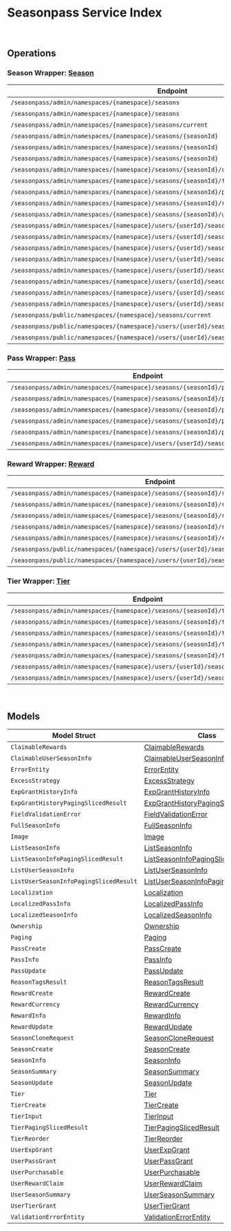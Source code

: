 # Seasonpass Service Index

&nbsp;

## Operations

### Season Wrapper:  [Season](../../services-api/pkg/service/seasonpass/season.go)
| Endpoint | Method | ID | Class | Wrapper | Example |
|---|---|---|---|---|---|
| `/seasonpass/admin/namespaces/{namespace}/seasons` | GET | QuerySeasonsShort | [QuerySeasonsShort](../../seasonpass-sdk/pkg/seasonpassclient/season/season_client.go) | [QuerySeasonsShort](../../services-api/pkg/service/seasonpass/season.go) | [QuerySeasonsShort](../../samples/cli/cmd/seasonpass/season/querySeasons.go) |
| `/seasonpass/admin/namespaces/{namespace}/seasons` | POST | CreateSeasonShort | [CreateSeasonShort](../../seasonpass-sdk/pkg/seasonpassclient/season/season_client.go) | [CreateSeasonShort](../../services-api/pkg/service/seasonpass/season.go) | [CreateSeasonShort](../../samples/cli/cmd/seasonpass/season/createSeason.go) |
| `/seasonpass/admin/namespaces/{namespace}/seasons/current` | GET | GetCurrentSeasonShort | [GetCurrentSeasonShort](../../seasonpass-sdk/pkg/seasonpassclient/season/season_client.go) | [GetCurrentSeasonShort](../../services-api/pkg/service/seasonpass/season.go) | [GetCurrentSeasonShort](../../samples/cli/cmd/seasonpass/season/getCurrentSeason.go) |
| `/seasonpass/admin/namespaces/{namespace}/seasons/{seasonId}` | GET | GetSeasonShort | [GetSeasonShort](../../seasonpass-sdk/pkg/seasonpassclient/season/season_client.go) | [GetSeasonShort](../../services-api/pkg/service/seasonpass/season.go) | [GetSeasonShort](../../samples/cli/cmd/seasonpass/season/getSeason.go) |
| `/seasonpass/admin/namespaces/{namespace}/seasons/{seasonId}` | DELETE | DeleteSeasonShort | [DeleteSeasonShort](../../seasonpass-sdk/pkg/seasonpassclient/season/season_client.go) | [DeleteSeasonShort](../../services-api/pkg/service/seasonpass/season.go) | [DeleteSeasonShort](../../samples/cli/cmd/seasonpass/season/deleteSeason.go) |
| `/seasonpass/admin/namespaces/{namespace}/seasons/{seasonId}` | PATCH | UpdateSeasonShort | [UpdateSeasonShort](../../seasonpass-sdk/pkg/seasonpassclient/season/season_client.go) | [UpdateSeasonShort](../../services-api/pkg/service/seasonpass/season.go) | [UpdateSeasonShort](../../samples/cli/cmd/seasonpass/season/updateSeason.go) |
| `/seasonpass/admin/namespaces/{namespace}/seasons/{seasonId}/clone` | POST | CloneSeasonShort | [CloneSeasonShort](../../seasonpass-sdk/pkg/seasonpassclient/season/season_client.go) | [CloneSeasonShort](../../services-api/pkg/service/seasonpass/season.go) | [CloneSeasonShort](../../samples/cli/cmd/seasonpass/season/cloneSeason.go) |
| `/seasonpass/admin/namespaces/{namespace}/seasons/{seasonId}/full` | GET | GetFullSeasonShort | [GetFullSeasonShort](../../seasonpass-sdk/pkg/seasonpassclient/season/season_client.go) | [GetFullSeasonShort](../../services-api/pkg/service/seasonpass/season.go) | [GetFullSeasonShort](../../samples/cli/cmd/seasonpass/season/getFullSeason.go) |
| `/seasonpass/admin/namespaces/{namespace}/seasons/{seasonId}/publish` | PUT | PublishSeasonShort | [PublishSeasonShort](../../seasonpass-sdk/pkg/seasonpassclient/season/season_client.go) | [PublishSeasonShort](../../services-api/pkg/service/seasonpass/season.go) | [PublishSeasonShort](../../samples/cli/cmd/seasonpass/season/publishSeason.go) |
| `/seasonpass/admin/namespaces/{namespace}/seasons/{seasonId}/retire` | PUT | RetireSeasonShort | [RetireSeasonShort](../../seasonpass-sdk/pkg/seasonpassclient/season/season_client.go) | [RetireSeasonShort](../../services-api/pkg/service/seasonpass/season.go) | [RetireSeasonShort](../../samples/cli/cmd/seasonpass/season/retireSeason.go) |
| `/seasonpass/admin/namespaces/{namespace}/seasons/{seasonId}/unpublish` | PUT | UnpublishSeasonShort | [UnpublishSeasonShort](../../seasonpass-sdk/pkg/seasonpassclient/season/season_client.go) | [UnpublishSeasonShort](../../services-api/pkg/service/seasonpass/season.go) | [UnpublishSeasonShort](../../samples/cli/cmd/seasonpass/season/unpublishSeason.go) |
| `/seasonpass/admin/namespaces/{namespace}/users/{userId}/seasons` | GET | GetUserParticipatedSeasonsShort | [GetUserParticipatedSeasonsShort](../../seasonpass-sdk/pkg/seasonpassclient/season/season_client.go) | [GetUserParticipatedSeasonsShort](../../services-api/pkg/service/seasonpass/season.go) | [GetUserParticipatedSeasonsShort](../../samples/cli/cmd/seasonpass/season/getUserParticipatedSeasons.go) |
| `/seasonpass/admin/namespaces/{namespace}/users/{userId}/seasons/current/passes/ownership/any` | GET | ExistsAnyPassByPassCodesShort | [ExistsAnyPassByPassCodesShort](../../seasonpass-sdk/pkg/seasonpassclient/season/season_client.go) | [ExistsAnyPassByPassCodesShort](../../services-api/pkg/service/seasonpass/season.go) | [ExistsAnyPassByPassCodesShort](../../samples/cli/cmd/seasonpass/season/existsAnyPassByPassCodes.go) |
| `/seasonpass/admin/namespaces/{namespace}/users/{userId}/seasons/current/progression` | GET | GetCurrentUserSeasonProgressionShort | [GetCurrentUserSeasonProgressionShort](../../seasonpass-sdk/pkg/seasonpassclient/season/season_client.go) | [GetCurrentUserSeasonProgressionShort](../../services-api/pkg/service/seasonpass/season.go) | [GetCurrentUserSeasonProgressionShort](../../samples/cli/cmd/seasonpass/season/getCurrentUserSeasonProgression.go) |
| `/seasonpass/admin/namespaces/{namespace}/users/{userId}/seasons/current/purchasable` | POST | CheckSeasonPurchasableShort | [CheckSeasonPurchasableShort](../../seasonpass-sdk/pkg/seasonpassclient/season/season_client.go) | [CheckSeasonPurchasableShort](../../services-api/pkg/service/seasonpass/season.go) | [CheckSeasonPurchasableShort](../../samples/cli/cmd/seasonpass/season/checkSeasonPurchasable.go) |
| `/seasonpass/admin/namespaces/{namespace}/users/{userId}/seasons/current/reset` | DELETE | ResetUserSeasonShort | [ResetUserSeasonShort](../../seasonpass-sdk/pkg/seasonpassclient/season/season_client.go) | [ResetUserSeasonShort](../../services-api/pkg/service/seasonpass/season.go) | [ResetUserSeasonShort](../../samples/cli/cmd/seasonpass/season/resetUserSeason.go) |
| `/seasonpass/admin/namespaces/{namespace}/users/{userId}/seasons/exp/history` | GET | QueryUserExpGrantHistoryShort | [QueryUserExpGrantHistoryShort](../../seasonpass-sdk/pkg/seasonpassclient/season/season_client.go) | [QueryUserExpGrantHistoryShort](../../services-api/pkg/service/seasonpass/season.go) | [QueryUserExpGrantHistoryShort](../../samples/cli/cmd/seasonpass/season/queryUserExpGrantHistory.go) |
| `/seasonpass/admin/namespaces/{namespace}/users/{userId}/seasons/exp/history/tags` | GET | QueryUserExpGrantHistoryTagShort | [QueryUserExpGrantHistoryTagShort](../../seasonpass-sdk/pkg/seasonpassclient/season/season_client.go) | [QueryUserExpGrantHistoryTagShort](../../services-api/pkg/service/seasonpass/season.go) | [QueryUserExpGrantHistoryTagShort](../../samples/cli/cmd/seasonpass/season/queryUserExpGrantHistoryTag.go) |
| `/seasonpass/admin/namespaces/{namespace}/users/{userId}/seasons/{seasonId}/data` | GET | GetUserSeasonShort | [GetUserSeasonShort](../../seasonpass-sdk/pkg/seasonpassclient/season/season_client.go) | [GetUserSeasonShort](../../services-api/pkg/service/seasonpass/season.go) | [GetUserSeasonShort](../../samples/cli/cmd/seasonpass/season/getUserSeason.go) |
| `/seasonpass/public/namespaces/{namespace}/seasons/current` | GET | PublicGetCurrentSeasonShort | [PublicGetCurrentSeasonShort](../../seasonpass-sdk/pkg/seasonpassclient/season/season_client.go) | [PublicGetCurrentSeasonShort](../../services-api/pkg/service/seasonpass/season.go) | [PublicGetCurrentSeasonShort](../../samples/cli/cmd/seasonpass/season/publicGetCurrentSeason.go) |
| `/seasonpass/public/namespaces/{namespace}/users/{userId}/seasons/current/data` | GET | PublicGetCurrentUserSeasonShort | [PublicGetCurrentUserSeasonShort](../../seasonpass-sdk/pkg/seasonpassclient/season/season_client.go) | [PublicGetCurrentUserSeasonShort](../../services-api/pkg/service/seasonpass/season.go) | [PublicGetCurrentUserSeasonShort](../../samples/cli/cmd/seasonpass/season/publicGetCurrentUserSeason.go) |
| `/seasonpass/public/namespaces/{namespace}/users/{userId}/seasons/{seasonId}/data` | GET | PublicGetUserSeasonShort | [PublicGetUserSeasonShort](../../seasonpass-sdk/pkg/seasonpassclient/season/season_client.go) | [PublicGetUserSeasonShort](../../services-api/pkg/service/seasonpass/season.go) | [PublicGetUserSeasonShort](../../samples/cli/cmd/seasonpass/season/publicGetUserSeason.go) |

### Pass Wrapper:  [Pass](../../services-api/pkg/service/seasonpass/pass.go)
| Endpoint | Method | ID | Class | Wrapper | Example |
|---|---|---|---|---|---|
| `/seasonpass/admin/namespaces/{namespace}/seasons/{seasonId}/passes` | GET | QueryPassesShort | [QueryPassesShort](../../seasonpass-sdk/pkg/seasonpassclient/pass/pass_client.go) | [QueryPassesShort](../../services-api/pkg/service/seasonpass/pass.go) | [QueryPassesShort](../../samples/cli/cmd/seasonpass/pass/queryPasses.go) |
| `/seasonpass/admin/namespaces/{namespace}/seasons/{seasonId}/passes` | POST | CreatePassShort | [CreatePassShort](../../seasonpass-sdk/pkg/seasonpassclient/pass/pass_client.go) | [CreatePassShort](../../services-api/pkg/service/seasonpass/pass.go) | [CreatePassShort](../../samples/cli/cmd/seasonpass/pass/createPass.go) |
| `/seasonpass/admin/namespaces/{namespace}/seasons/{seasonId}/passes/{code}` | GET | GetPassShort | [GetPassShort](../../seasonpass-sdk/pkg/seasonpassclient/pass/pass_client.go) | [GetPassShort](../../services-api/pkg/service/seasonpass/pass.go) | [GetPassShort](../../samples/cli/cmd/seasonpass/pass/getPass.go) |
| `/seasonpass/admin/namespaces/{namespace}/seasons/{seasonId}/passes/{code}` | DELETE | DeletePassShort | [DeletePassShort](../../seasonpass-sdk/pkg/seasonpassclient/pass/pass_client.go) | [DeletePassShort](../../services-api/pkg/service/seasonpass/pass.go) | [DeletePassShort](../../samples/cli/cmd/seasonpass/pass/deletePass.go) |
| `/seasonpass/admin/namespaces/{namespace}/seasons/{seasonId}/passes/{code}` | PATCH | UpdatePassShort | [UpdatePassShort](../../seasonpass-sdk/pkg/seasonpassclient/pass/pass_client.go) | [UpdatePassShort](../../services-api/pkg/service/seasonpass/pass.go) | [UpdatePassShort](../../samples/cli/cmd/seasonpass/pass/updatePass.go) |
| `/seasonpass/admin/namespaces/{namespace}/users/{userId}/seasons/current/passes` | POST | GrantUserPassShort | [GrantUserPassShort](../../seasonpass-sdk/pkg/seasonpassclient/pass/pass_client.go) | [GrantUserPassShort](../../services-api/pkg/service/seasonpass/pass.go) | [GrantUserPassShort](../../samples/cli/cmd/seasonpass/pass/grantUserPass.go) |

### Reward Wrapper:  [Reward](../../services-api/pkg/service/seasonpass/reward.go)
| Endpoint | Method | ID | Class | Wrapper | Example |
|---|---|---|---|---|---|
| `/seasonpass/admin/namespaces/{namespace}/seasons/{seasonId}/rewards` | GET | QueryRewardsShort | [QueryRewardsShort](../../seasonpass-sdk/pkg/seasonpassclient/reward/reward_client.go) | [QueryRewardsShort](../../services-api/pkg/service/seasonpass/reward.go) | [QueryRewardsShort](../../samples/cli/cmd/seasonpass/reward/queryRewards.go) |
| `/seasonpass/admin/namespaces/{namespace}/seasons/{seasonId}/rewards` | POST | CreateRewardShort | [CreateRewardShort](../../seasonpass-sdk/pkg/seasonpassclient/reward/reward_client.go) | [CreateRewardShort](../../services-api/pkg/service/seasonpass/reward.go) | [CreateRewardShort](../../samples/cli/cmd/seasonpass/reward/createReward.go) |
| `/seasonpass/admin/namespaces/{namespace}/seasons/{seasonId}/rewards/{code}` | GET | GetRewardShort | [GetRewardShort](../../seasonpass-sdk/pkg/seasonpassclient/reward/reward_client.go) | [GetRewardShort](../../services-api/pkg/service/seasonpass/reward.go) | [GetRewardShort](../../samples/cli/cmd/seasonpass/reward/getReward.go) |
| `/seasonpass/admin/namespaces/{namespace}/seasons/{seasonId}/rewards/{code}` | DELETE | DeleteRewardShort | [DeleteRewardShort](../../seasonpass-sdk/pkg/seasonpassclient/reward/reward_client.go) | [DeleteRewardShort](../../services-api/pkg/service/seasonpass/reward.go) | [DeleteRewardShort](../../samples/cli/cmd/seasonpass/reward/deleteReward.go) |
| `/seasonpass/admin/namespaces/{namespace}/seasons/{seasonId}/rewards/{code}` | PATCH | UpdateRewardShort | [UpdateRewardShort](../../seasonpass-sdk/pkg/seasonpassclient/reward/reward_client.go) | [UpdateRewardShort](../../services-api/pkg/service/seasonpass/reward.go) | [UpdateRewardShort](../../samples/cli/cmd/seasonpass/reward/updateReward.go) |
| `/seasonpass/public/namespaces/{namespace}/users/{userId}/seasons/current/rewards` | POST | PublicClaimUserRewardShort | [PublicClaimUserRewardShort](../../seasonpass-sdk/pkg/seasonpassclient/reward/reward_client.go) | [PublicClaimUserRewardShort](../../services-api/pkg/service/seasonpass/reward.go) | [PublicClaimUserRewardShort](../../samples/cli/cmd/seasonpass/reward/publicClaimUserReward.go) |
| `/seasonpass/public/namespaces/{namespace}/users/{userId}/seasons/current/rewards/bulk` | POST | PublicBulkClaimUserRewardsShort | [PublicBulkClaimUserRewardsShort](../../seasonpass-sdk/pkg/seasonpassclient/reward/reward_client.go) | [PublicBulkClaimUserRewardsShort](../../services-api/pkg/service/seasonpass/reward.go) | [PublicBulkClaimUserRewardsShort](../../samples/cli/cmd/seasonpass/reward/publicBulkClaimUserRewards.go) |

### Tier Wrapper:  [Tier](../../services-api/pkg/service/seasonpass/tier.go)
| Endpoint | Method | ID | Class | Wrapper | Example |
|---|---|---|---|---|---|
| `/seasonpass/admin/namespaces/{namespace}/seasons/{seasonId}/tiers` | GET | QueryTiersShort | [QueryTiersShort](../../seasonpass-sdk/pkg/seasonpassclient/tier/tier_client.go) | [QueryTiersShort](../../services-api/pkg/service/seasonpass/tier.go) | [QueryTiersShort](../../samples/cli/cmd/seasonpass/tier/queryTiers.go) |
| `/seasonpass/admin/namespaces/{namespace}/seasons/{seasonId}/tiers` | POST | CreateTierShort | [CreateTierShort](../../seasonpass-sdk/pkg/seasonpassclient/tier/tier_client.go) | [CreateTierShort](../../services-api/pkg/service/seasonpass/tier.go) | [CreateTierShort](../../samples/cli/cmd/seasonpass/tier/createTier.go) |
| `/seasonpass/admin/namespaces/{namespace}/seasons/{seasonId}/tiers/{id}` | PUT | UpdateTierShort | [UpdateTierShort](../../seasonpass-sdk/pkg/seasonpassclient/tier/tier_client.go) | [UpdateTierShort](../../services-api/pkg/service/seasonpass/tier.go) | [UpdateTierShort](../../samples/cli/cmd/seasonpass/tier/updateTier.go) |
| `/seasonpass/admin/namespaces/{namespace}/seasons/{seasonId}/tiers/{id}` | DELETE | DeleteTierShort | [DeleteTierShort](../../seasonpass-sdk/pkg/seasonpassclient/tier/tier_client.go) | [DeleteTierShort](../../services-api/pkg/service/seasonpass/tier.go) | [DeleteTierShort](../../samples/cli/cmd/seasonpass/tier/deleteTier.go) |
| `/seasonpass/admin/namespaces/{namespace}/seasons/{seasonId}/tiers/{id}/reorder` | PUT | ReorderTierShort | [ReorderTierShort](../../seasonpass-sdk/pkg/seasonpassclient/tier/tier_client.go) | [ReorderTierShort](../../services-api/pkg/service/seasonpass/tier.go) | [ReorderTierShort](../../samples/cli/cmd/seasonpass/tier/reorderTier.go) |
| `/seasonpass/admin/namespaces/{namespace}/users/{userId}/seasons/current/exp` | POST | GrantUserExpShort | [GrantUserExpShort](../../seasonpass-sdk/pkg/seasonpassclient/tier/tier_client.go) | [GrantUserExpShort](../../services-api/pkg/service/seasonpass/tier.go) | [GrantUserExpShort](../../samples/cli/cmd/seasonpass/tier/grantUserExp.go) |
| `/seasonpass/admin/namespaces/{namespace}/users/{userId}/seasons/current/tiers` | POST | GrantUserTierShort | [GrantUserTierShort](../../seasonpass-sdk/pkg/seasonpassclient/tier/tier_client.go) | [GrantUserTierShort](../../services-api/pkg/service/seasonpass/tier.go) | [GrantUserTierShort](../../samples/cli/cmd/seasonpass/tier/grantUserTier.go) |


&nbsp;  

## Models

| Model Struct | Class |
|---|---|
| `ClaimableRewards` | [ClaimableRewards ](../../seasonpass-sdk/pkg/seasonpassclientmodels/claimable_rewards.go) |
| `ClaimableUserSeasonInfo` | [ClaimableUserSeasonInfo ](../../seasonpass-sdk/pkg/seasonpassclientmodels/claimable_user_season_info.go) |
| `ErrorEntity` | [ErrorEntity ](../../seasonpass-sdk/pkg/seasonpassclientmodels/error_entity.go) |
| `ExcessStrategy` | [ExcessStrategy ](../../seasonpass-sdk/pkg/seasonpassclientmodels/excess_strategy.go) |
| `ExpGrantHistoryInfo` | [ExpGrantHistoryInfo ](../../seasonpass-sdk/pkg/seasonpassclientmodels/exp_grant_history_info.go) |
| `ExpGrantHistoryPagingSlicedResult` | [ExpGrantHistoryPagingSlicedResult ](../../seasonpass-sdk/pkg/seasonpassclientmodels/exp_grant_history_paging_sliced_result.go) |
| `FieldValidationError` | [FieldValidationError ](../../seasonpass-sdk/pkg/seasonpassclientmodels/field_validation_error.go) |
| `FullSeasonInfo` | [FullSeasonInfo ](../../seasonpass-sdk/pkg/seasonpassclientmodels/full_season_info.go) |
| `Image` | [Image ](../../seasonpass-sdk/pkg/seasonpassclientmodels/image.go) |
| `ListSeasonInfo` | [ListSeasonInfo ](../../seasonpass-sdk/pkg/seasonpassclientmodels/list_season_info.go) |
| `ListSeasonInfoPagingSlicedResult` | [ListSeasonInfoPagingSlicedResult ](../../seasonpass-sdk/pkg/seasonpassclientmodels/list_season_info_paging_sliced_result.go) |
| `ListUserSeasonInfo` | [ListUserSeasonInfo ](../../seasonpass-sdk/pkg/seasonpassclientmodels/list_user_season_info.go) |
| `ListUserSeasonInfoPagingSlicedResult` | [ListUserSeasonInfoPagingSlicedResult ](../../seasonpass-sdk/pkg/seasonpassclientmodels/list_user_season_info_paging_sliced_result.go) |
| `Localization` | [Localization ](../../seasonpass-sdk/pkg/seasonpassclientmodels/localization.go) |
| `LocalizedPassInfo` | [LocalizedPassInfo ](../../seasonpass-sdk/pkg/seasonpassclientmodels/localized_pass_info.go) |
| `LocalizedSeasonInfo` | [LocalizedSeasonInfo ](../../seasonpass-sdk/pkg/seasonpassclientmodels/localized_season_info.go) |
| `Ownership` | [Ownership ](../../seasonpass-sdk/pkg/seasonpassclientmodels/ownership.go) |
| `Paging` | [Paging ](../../seasonpass-sdk/pkg/seasonpassclientmodels/paging.go) |
| `PassCreate` | [PassCreate ](../../seasonpass-sdk/pkg/seasonpassclientmodels/pass_create.go) |
| `PassInfo` | [PassInfo ](../../seasonpass-sdk/pkg/seasonpassclientmodels/pass_info.go) |
| `PassUpdate` | [PassUpdate ](../../seasonpass-sdk/pkg/seasonpassclientmodels/pass_update.go) |
| `ReasonTagsResult` | [ReasonTagsResult ](../../seasonpass-sdk/pkg/seasonpassclientmodels/reason_tags_result.go) |
| `RewardCreate` | [RewardCreate ](../../seasonpass-sdk/pkg/seasonpassclientmodels/reward_create.go) |
| `RewardCurrency` | [RewardCurrency ](../../seasonpass-sdk/pkg/seasonpassclientmodels/reward_currency.go) |
| `RewardInfo` | [RewardInfo ](../../seasonpass-sdk/pkg/seasonpassclientmodels/reward_info.go) |
| `RewardUpdate` | [RewardUpdate ](../../seasonpass-sdk/pkg/seasonpassclientmodels/reward_update.go) |
| `SeasonCloneRequest` | [SeasonCloneRequest ](../../seasonpass-sdk/pkg/seasonpassclientmodels/season_clone_request.go) |
| `SeasonCreate` | [SeasonCreate ](../../seasonpass-sdk/pkg/seasonpassclientmodels/season_create.go) |
| `SeasonInfo` | [SeasonInfo ](../../seasonpass-sdk/pkg/seasonpassclientmodels/season_info.go) |
| `SeasonSummary` | [SeasonSummary ](../../seasonpass-sdk/pkg/seasonpassclientmodels/season_summary.go) |
| `SeasonUpdate` | [SeasonUpdate ](../../seasonpass-sdk/pkg/seasonpassclientmodels/season_update.go) |
| `Tier` | [Tier ](../../seasonpass-sdk/pkg/seasonpassclientmodels/tier.go) |
| `TierCreate` | [TierCreate ](../../seasonpass-sdk/pkg/seasonpassclientmodels/tier_create.go) |
| `TierInput` | [TierInput ](../../seasonpass-sdk/pkg/seasonpassclientmodels/tier_input.go) |
| `TierPagingSlicedResult` | [TierPagingSlicedResult ](../../seasonpass-sdk/pkg/seasonpassclientmodels/tier_paging_sliced_result.go) |
| `TierReorder` | [TierReorder ](../../seasonpass-sdk/pkg/seasonpassclientmodels/tier_reorder.go) |
| `UserExpGrant` | [UserExpGrant ](../../seasonpass-sdk/pkg/seasonpassclientmodels/user_exp_grant.go) |
| `UserPassGrant` | [UserPassGrant ](../../seasonpass-sdk/pkg/seasonpassclientmodels/user_pass_grant.go) |
| `UserPurchasable` | [UserPurchasable ](../../seasonpass-sdk/pkg/seasonpassclientmodels/user_purchasable.go) |
| `UserRewardClaim` | [UserRewardClaim ](../../seasonpass-sdk/pkg/seasonpassclientmodels/user_reward_claim.go) |
| `UserSeasonSummary` | [UserSeasonSummary ](../../seasonpass-sdk/pkg/seasonpassclientmodels/user_season_summary.go) |
| `UserTierGrant` | [UserTierGrant ](../../seasonpass-sdk/pkg/seasonpassclientmodels/user_tier_grant.go) |
| `ValidationErrorEntity` | [ValidationErrorEntity ](../../seasonpass-sdk/pkg/seasonpassclientmodels/validation_error_entity.go) |
